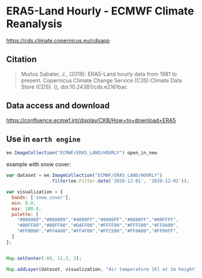 # ERA5-Land Hourly - ECMWF Climate Reanalysis

https://cds.climate.copernicus.eu/cdsapp

## Citation
> Muñoz Sabater, J., (2019): ERA5-Land hourly data from 1981 to present. Copernicus Climate Change Service (C3S) Climate Data Store (CDS). (<date of access>), doi:10.24381/cds.e2161bac


## Data access and download

https://confluence.ecmwf.int/display/CKB/How+to+download+ERA5

## Use in `earth engine`


```js
ee.ImageCollection("ECMWF/ERA5_LAND/HOURLY") open_in_new
```

example with snow cover:

```js
var dataset = ee.ImageCollection("ECMWF/ERA5_LAND/HOURLY")
                .filter(ee.Filter.date('2020-12-01', '2020-12-02'));

var visualization = {
  bands: ['snow_cover'],
  min: 0.0,
  max: 100.0,
  palette: [
    "#000080","#0000D9","#4000FF","#8000FF","#0080FF","#00FFFF",
    "#00FF80","#80FF00","#DAFF00","#FFFF00","#FFF500","#FFDA00",
    "#FFB000","#FFA400","#FF4F00","#FF2500","#FF0A00","#FF00FF",
  ]
};


Map.setCenter(-69, 11.2, 2);

Map.addLayer(dataset, visualization, "Air temperature [K] at 2m height");

```
